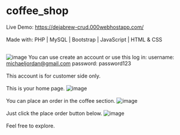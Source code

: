 # coffee_shop
Live Demo: https://dejabrew-crud.000webhostapp.com/
<br /><br />
Made with: PHP | MySQL | Bootstrap | JavaScript | HTML & CSS
<br /><br />

![image](https://user-images.githubusercontent.com/81238151/219267696-5c41830b-90e4-4650-8d59-532e5b972cfb.png)
You can use create an account or use this log in:
username: michaeljordan@gmail.com
password: password123
<br /><br />
This account is for customer side only.
<br /><br />
This is your home page.
![image](https://user-images.githubusercontent.com/81238151/219267466-5e64fc0c-2cac-49dd-acc8-a97b830e66ee.png)
<br /><br />
You can place an order in the coffee section.
![image](https://user-images.githubusercontent.com/81238151/219267537-5a5e35a3-1f41-442f-baf4-81134f5d9d5b.png)
<br /><br />
Just click the place order button below.
![image](https://user-images.githubusercontent.com/81238151/219267651-27838410-9a0b-4ee1-be52-e27c7d19a28e.png)
<br /><br />
Feel free to explore.

